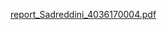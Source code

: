 [report_Sadreddini_4036170004.pdf](https://github.com/user-attachments/files/19429825/report_Sadreddini_4036170004.pdf)
